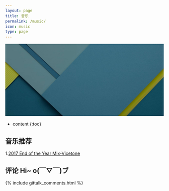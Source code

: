 ```yaml
---
layout: page
title: 音乐
permalink: /music/
icon: music
type: page
---
```


![musicbg](https://github.com/Orangelop/orangelop.github.io/blob/master/img/all-page-bg.jpg)

* content
{:toc}

## 音乐推荐

1.[2017 End of the Year Mix-Vicetone](https://music.163.com/#/song?id=525238081)

## 评论 Hi~ o(￣▽￣)ブ

{% include gittalk_comments.html %}
